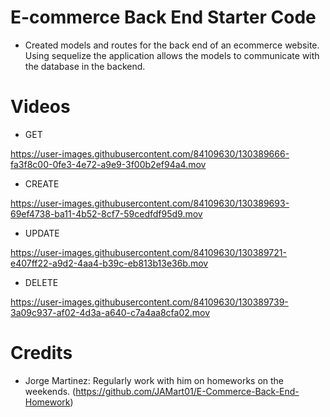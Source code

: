 # E-commerce Back End Starter Code

* Created models and routes for the back end of an ecommerce website. Using sequelize the application allows the models to communicate with the database in the backend.

# Videos


* GET

https://user-images.githubusercontent.com/84109630/130389666-fa3f8c00-0fe3-4e72-a9e9-3f00b2ef94a4.mov




* CREATE


https://user-images.githubusercontent.com/84109630/130389693-69ef4738-ba11-4b52-8cf7-59cedfdf95d9.mov



* UPDATE


https://user-images.githubusercontent.com/84109630/130389721-e407ff22-a9d2-4aa4-b39c-eb813b13e36b.mov




* DELETE


https://user-images.githubusercontent.com/84109630/130389739-3a09c937-af02-4d3a-a640-c7a4aa8cfa02.mov






# Credits

* Jorge Martinez: Regularly work with him on homeworks on the weekends. (https://github.com/JAMart01/E-Commerce-Back-End-Homework)
